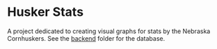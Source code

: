 # Husker Stats

A project dedicated to creating visual graphs for stats by the Nebraska Cornhuskers.
See the [backend](./backend) folder for the database.
